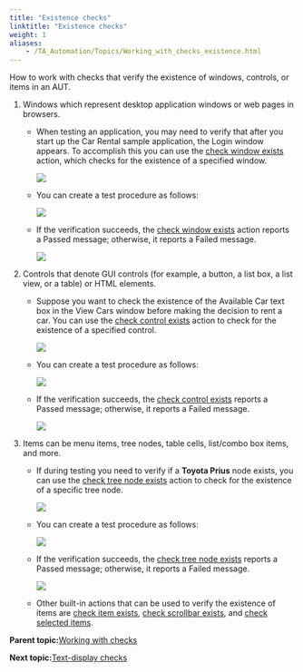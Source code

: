 ```yaml
--- 
title: "Existence checks"
linktitle: "Existence checks"
weight: 1
aliases: 
    - /TA_Automation/Topics/Working_with_checks_existence.html
---
```


How to work with checks that verify the existence of windows, controls, or items in an AUT.

1.  Windows which represent desktop application windows or web pages in browsers.
    -   When testing an application, you may need to verify that after you start up the Car Rental sample application, the Login window appears. To accomplish this you can use the [check window exists](bia_check_window_exists.html) action, which checks for the existence of a specified window.

        ![](/images//Images/bia_check_window_exists_aut.png)

    -   You can create a test procedure as follows:

        ![](/images//Images/bia_check_window_exists_pgm.png)

    -   If the verification succeeds, the [check window exists](bia_check_window_exists.html) action reports a Passed message; otherwise, it reports a Failed message.

        ![](/images//Images/bia_check_window_exists_res.png)

2.  Controls that denote GUI controls \(for example, a button, a list box, a list view, or a table\) or HTML elements.
    -   Suppose you want to check the existence of the Available Car text box in the View Cars window before making the decision to rent a car. You can use the [check control exists](bia_check_control_exists.html) action to check for the existence of a specified control.

        ![](/images//Images/bia_check_control_exists_aut.png)

    -   You can create a test procedure as follows:

        ![](/images//Images/bia_check_control_exists_pgm.png)

    -   If the verification succeeds, the [check control exists](bia_check_control_exists.html) reports a Passed message; otherwise, it reports a Failed message.

        ![](/images//Images/bia_check_control_exists_res.png)

3.  Items can be menu items, tree nodes, table cells, list/combo box items, and more.
    -   If during testing you need to verify if a **Toyota Prius** node exists, you can use the [check tree node exists](bia_check_tree_node_exists.html) action to check for the existence of a specific tree node.

        ![](/images//Images/bia_check_tree_node_exists_aut.png)

    -   You can create a test procedure as follows:

        ![](/images//Images/bia_check_tree_node_exists_pgm.png)

    -   If the verification succeeds, the [check tree node exists](bia_check_tree_node_exists.html) reports a Passed message; otherwise, it reports a Failed message.

        ![](/images//Images/bia_check_tree_node_exists_res.png)

    -   Other built-in actions that can be used to verify the existence of items are [check item exists](bia_check_item_exists.html), [check scrollbar exists](bia_check_scrollbar_exists.html), and [check selected items](bia_check_selected_items.html).

**Parent topic:**[Working with checks](/TA_Automation/Topics/Automation_model_working_with_checks.html)

**Next topic:**[Text-display checks](/TA_Automation/Topics/Working_with_checks_text_display.html)

